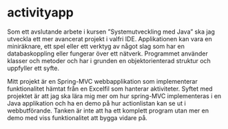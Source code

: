 # activityapp

Som ett avslutande arbete i kursen ”Systemutveckling med Java” ska jag utveckla ett mer avancerat projekt i valfri IDE. Applikationen kan vara en miniräknare, ett spel eller ett verktyg av något slag som har en databaskoppling eller fungerar över ett nätverk. Programmet använder klasser och metoder och har i grunden en objektorienterad struktur och uppfyller ett syfte. 

Mitt projekt är en Spring-MVC webbapplikation som implementerar funktionalitet hämtat från en Excelfil som hanterar aktiviteter. Syftet med projektet är att jag ska lära mig mer om hur spring-MVC implementeras i en Java applikation och ha en demo på hur actionlistan kan se ut i webbutförande. Tanken är inte att ha ett komplett program utan mer en demo med viss funktionalitet att bygga vidare på. 

